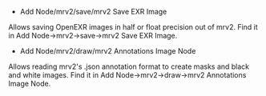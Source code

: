
- Add Node/mrv2/save/mrv2 Save EXR Image

Allows saving OpenEXR images in half or float precision out of mrv2.
Find it in Add Node->mrv2->save->mrv2 Save EXR Image.

- Add Node/mrv2/draw/mrv2 Annotations Image Node

Allows reading mrv2's .json annotation format to create masks and black and
white images.
Find it in Add Node->mrv2->draw->mrv2 Annotations Image Node.
